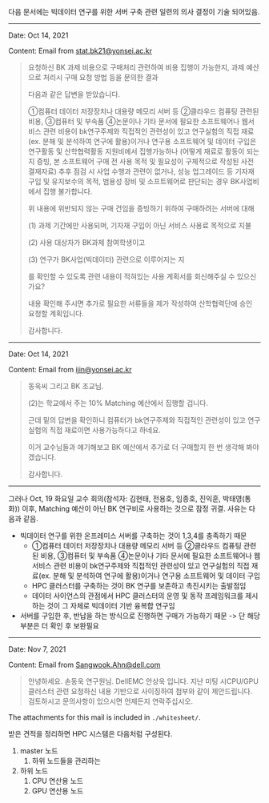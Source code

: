 다음 문서에는 빅데이터 연구를 위한 서버 구축 관련 일련의 의사 결정이 기술 되어있음.

---

Date: Oct 14, 2021

Content: Email from stat.bk21@yonsei.ac.kr

> 요청하신 BK 과제 비용으로 구매처리 관련하여 비용 집행이 가능한지, 과제 예산으로 처리시 구매 요청 방법 등을 문의한 결과
>
> 다음과 같은 답변을 받았습니다.
>
> ①컴퓨터 데이터 저장장치나 대용량 메모리 서버 등  ②클라우드 컴퓨팅 관련된 비용, ③컴퓨터 및 부속품 ④논문이나 기타 문서에 필요한 소프트웨어나 웹서비스 관련 비용이  bk연구주제와 직접적인 관련성이 있고 연구실험의 직접 재료(ex. 분해 및 분석하여 연구에 활용)이거나 연구용 소프트웨어 및 데이터 구입은 연구활동 및 산학협력활동 지원비에서 집행가능하나 (어떻게 재료로 활동이 되는지 증빙, 본 소프트웨어 구매 전 사용 목적 및 필요성이 구체적으로 작성된 사전 결재자료) 추후 점검 시 사업 수행과 관련이 없거나, 성능 업그레이드 등 기자재 구입 및 유지보수의 목적,  범용성 장비 및 소프트웨어로 판단되는 경우 BK사업비에서 집행 불가합니다. 
>
> 위 내용에 위반되지 않는 구매 건임을 증빙하기 위하여 구매하려는 서버에 대해
>
> (1) 과제 기간에만 사용되며, 기자재 구입이 아닌 서비스 사용료 목적으로 지불
>
> (2) 사용 대상자가 BK과제 참여학생이고
>
> (3) 연구가 BK사업(빅데이터) 관련으로 이루어지는 지
>
> 를 확인할 수 있도록 관련 내용이 적혀있는 사용 계획서를 회신해주실 수 있으신가요?
>
> 내용 확인해 주시면 추가로 필요한 서류들을 제가 작성하여 산학협력단에 승인 요청할 계획입니다.
>
> 감사합니다.

---

Date: Oct 14, 2021

Content: Email from ijin@yonsei.ac.kr

> 동욱씨 그리고 BK 조교님.
>
> (2)는 학교에서 주는 10% Matching 예산에서 집행할 겁니다.
>
> 근데 밑의 답변을 확인하니 컴퓨터가 bk연구주제와 직접적인 관련성이 있고 연구실험의 직접 재료이면 사용가능하다고 하네요.
>
> 이거 교수님들과 얘기해보고 BK 예산에서 추가로 더 구매할지 한 번 생각해 봐야겠습니다.
>
> 감사합니다.

---

그러나 Oct, 19 화요일 교수 회의(참석자: 김현태, 전용호, 임종호, 진익훈, 박태영(통화)) 이후, Matching 예산이 아닌 BK 연구비로 사용하는 것으로 잠정 귀결. 사유는 다음과 같음.

- 빅데이터 연구를 위한 온프레미스 서버를 구축하는 것이 1,3,4를 충족하기 때문
  - ①컴퓨터 데이터 저장장치나 대용량 메모리 서버 등  ②클라우드 컴퓨팅 관련된 비용, ③컴퓨터 및 부속품 ④논문이나 기타 문서에 필요한 소프트웨어나 웹서비스 관련 비용이  bk연구주제와 직접적인 관련성이 있고 연구실험의 직접 재료(ex. 분해 및 분석하여 연구에 활용)이거나 연구용 소프트웨어 및 데이터 구입
  - HPC 클러스터를 구축하는 것이 BK 연구를 보존하고 촉진시키는 출발점임
  - 데이터 사이언스의 관점에서 HPC 클러스터의 운영 및 동작 프레임워크를 제시하는 것이 그 자체로 빅데이터 기반 융복합 연구임
- 서버를 구입한 후, 반납을 하는 방식으로 진행하면 구매가 가능하기 때문 -> 단 해당부분은 더 확인 후 보완필요

---


Date: Nov 7, 2021

Content: Email from Sangwook.Ahn@dell.com

> 안녕하세요. 손동욱 연구원님. DellEMC 안상욱 입니다. 지난 미팅 시CPU/GPU 클러스터 관련 요청하신 내용 기반으로 사이징하여 첨부와 같이 제안드립니다. 검토하시고 문의사항이 있으시면 언제든지 연락주십시오.

The attachments for this mail is included in `./whitesheet/`. 

받은 견적을 정리하면 HPC 시스템은 다음처럼 구성된다. 

1. master 노드
   1. 하위 노드들을 관리하는 
2. 하위 노드
   1. CPU 연산용 노드
   2. GPU 연산용 노드
